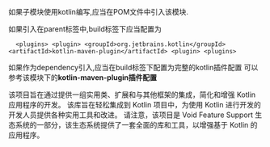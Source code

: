 如果子模块使用kotlin编写,应当在POM文件中引入该模块.

如果引入在parent标签中,build标签下应当配置为

`  
<plugins>
    <plugin>
            <groupId>org.jetbrains.kotlin</groupId>
            <artifactId>kotlin-maven-plugin</artifactId>
    <plugin>
<plugins>
`

如果作为dependency引入,应当在build标签下配置为完整的kotlin插件配置
可以参考该模块下的**kotlin-maven-plugin插件配置**

该项目旨在通过提供一组实用类、扩展和与其他框架的集成，简化和增强 Kotlin 应用程序的开发。
该库旨在轻松集成到 Kotlin 项目中，为使用 Kotlin 进行开发的开发人员提供各种实用工具和改进。
请注意，该项目是 Void Feature Support 生态系统的一部分，该生态系统提供了一套全面的库和工具，以增强基于 Kotlin 的应用程序。
